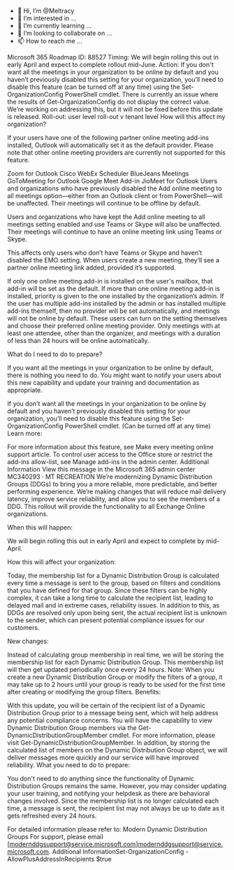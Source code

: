 - 👋 Hi, I’m @Meltracy
- 👀 I’m interested in ...
- 🌱 I’m currently learning ...
- 💞️ I’m looking to collaborate on ...
- 📫 How to reach me ...

<!---
Meltracy/Meltracy is a ✨ special ✨ repository because its `README.md` (this file) appears on your GitHub profile.
You can click the Preview link to take a look at your changes.
--->
Microsoft 365 Roadmap ID: 88527
Timing: We will begin rolling this out in early April and expect to complete rollout mid-June.
Action: If you don't want all the meetings in your organization to be online by default and you haven’t previously disabled this setting for your organization, you’ll need to disable this feature (can be turned off at any time) using the Set-OrganizationConfig PowerShell cmdlet.
There is currently an issue where the results of Get-OrganizationConfig do not display the correct value. We’re working on addressing this, but it will not be fixed before this update is released.
Roll-out: user level roll-out v tenant level
How will this affect my organization?

If your users have one of the following partner online meeting add-ins installed, Outlook will automatically set it as the default provider. Please note that other online meeting providers are currently not supported for this feature.

Zoom for Outlook
Cisco WebEx Scheduler
BlueJeans Meetings
GoToMeeting for Outlook
Google Meet Add-in
JioMeet for Outlook
Users and organizations who have previously disabled the Add online meeting to all meetings option—either from an Outlook client or from PowerShell—will be unaffected. Their meetings will continue to be offline by default.

Users and organizations who have kept the Add online meeting to all meetings setting enabled and use Teams or Skype will also be unaffected. Their meetings will continue to have an online meeting link using Teams or Skype.

This affects only users who don’t have Teams or Skype and haven’t disabled the EMO setting. When users create a new meeting, they’ll see a partner online meeting link added, provided it’s supported.

If only one online meeting add-in is installed on the user's mailbox, that add-in will be set as the default.
If more than one online meeting add-in is installed, priority is given to the one installed by the organization’s admin.
If the user has multiple add-ins installed by the admin or has installed multiple add-ins themself, then no provider will be set automatically, and meetings will not be online by default. These users can turn on the setting themselves and choose their preferred online meeting provider.
Only meetings with at least one attendee, other than the organizer, and meetings with a duration of less than 24 hours will be online automatically.

What do I need to do to prepare?

If you want all the meetings in your organization to be online by default, there is nothing you need to do. You might want to notify your users about this new capability and update your training and documentation as appropriate.

If you don't want all the meetings in your organization to be online by default and you haven’t previously disabled this setting for your organization, you’ll need to disable this feature using the Set-OrganizationConfig PowerShell cmdlet.
(Can be turned off at any time)
Learn more:

For more information about this feature, see Make every meeting online support article.
To control user access to the Office store or restrict the add-ins allow-list, see Manage add-ins in the admin center.
Additional Information
View this message in the Microsoft 365 admin center
MC340293 · MT RECREATION
We’re modernizing Dynamic Distribution Groups (DDGs) to bring you a more reliable, more predictable, and better performing experience. We’re making changes that will reduce mail delivery latency, improve service reliability, and allow you to see the members of a DDG. This rollout will provide the functionality to all Exchange Online organizations.

When this will happen:

We will begin rolling this out in early April and expect to complete by mid-April.

How this will affect your organization:

Today, the membership list for a Dynamic Distribution Group is calculated every time a message is sent to the group, based on filters and conditions that you have defined for that group. Since these filters can be highly complex, it can take a long time to calculate the recipient list, leading to delayed mail and in extreme cases, reliability issues. In addition to this, as DDGs are resolved only upon being sent, the actual recipient list is unknown to the sender, which can present potential compliance issues for our customers.

New changes:

Instead of calculating group membership in real time, we will be storing the membership list for each Dynamic Distribution Group. This membership list will then get updated periodically once every 24 hours.
Note: When you create a new Dynamic Distribution Group or modify the filters of a group, it may take up to 2 hours until your group is ready to be used for the first time after creating or modifying the group filters.
Benefits:

With this update, you will be certain of the recipient list of a Dynamic Distribution Group prior to a message being sent, which will help address any potential compliance concerns. You will have the capability to view Dynamic Distribution Group members via the Get-DynamicDistributionGroupMember cmdlet. For more information, please visit Get-DynamicDistributionGroupMember. In addition, by storing the calculated list of members on the Dynamic Distribution Group object, we will deliver messages more quickly and our service will have improved reliability.
What you need to do to prepare:

You don't need to do anything since the functionality of Dynamic Distribution Groups remains the same. However, you may consider updating your user training, and notifying your helpdesk as there are behavioral changes involved. Since the membership list is no longer calculated each time, a message is sent, the recipient list may not always be up to date as it gets refreshed every 24 hours.

For detailed information please refer to: Modern Dynamic Distribution Groups
For support, please email [modernddgsupport@service.microsoft.com]modernddgsupport@service.microsoft.com.
Additional InformationSet-OrganizationConfig -AllowPlusAddressInRecipients $true



